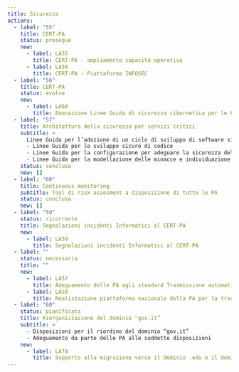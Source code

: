 ```yaml
---
title: Sicurezza
actions:
  - label: "55"
    title: CERT-PA
    status: prosegue
    new:
      - label: LA55
        title: CERT-PA - ampliamento capacità operativa
      - label: LA56
        title: CERT-PA - Piattaforma INFOSEC
  - label: "56"
    title: CERT-PA
    status: evolve
    new:
      - label: LA60
        title: Emanazione Linee Guida di sicurezza cibernetica per le PA
  - label: "57"
    title: Architettura della sicurezza per servizi critici
    subtitle: >
      Linee Guida per l’adozione di un ciclo di sviluppo di software sicuro
      - Linee Guida per lo sviluppo sicuro di codice
      - Linee Guida per la configurazione per adeguare la sicurezza del software di  base
      - Linee Guida per la modellazione delle minacce e individuazione delle azioni di mitigazione conformi ai principi del Secure/Privacy by Design
    status: conclusa
    new: []
  - label: "60"
    title: Continuous monitoring
    subtitle: Tool di risk assesment a disposizione di tutte le PA
    status: conclusa
    new: []
  - label: "59"
    status: ricorrente
    title: Segnalazioni incidenti Informatici al CERT-PA
    new:
      - label: LA59
        title: Segnalazioni incidenti Informatici al CERT-PA
  - label: ""
    status: necessaria
    title: ""
    new:
      - label: LA57
        title: Adeguamento delle PA agli standard Trasmissione automatizzata IoC
      - label: LA58
        title: Realizzazione piattaforma nazionale della PA per la trasmissione automatizzata degli IoC
  - label: "60"
    status: pianificata
    title: Riorganizzazione del dominio "gov.it”
    subtitle: >
      - Disposizioni per il riordino del dominio “gov.it” 
      - Adeguamento da parte delle PA alle suddette disposizioni     
    new:
      - label: LA74
        title: Supporto alla migrazione verso il dominio .edu e il dominio .it
---
```

